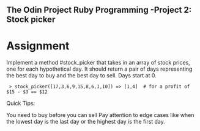 ## The Odin Project Ruby Programming -Project 2: Stock picker
# Assignment

Implement a method #stock_picker that takes in an array of stock prices, one for each hypothetical day. It should return a pair of days representing the best day to buy and the best day to sell. Days start at 0.

 `` > stock_picker([17,3,6,9,15,8,6,1,10])
  => [1,4]  # for a profit of $15 - $3 == $12``

  
Quick Tips:

You need to buy before you can sell
Pay attention to edge cases like when the lowest day is the last day or the highest day is the first day.